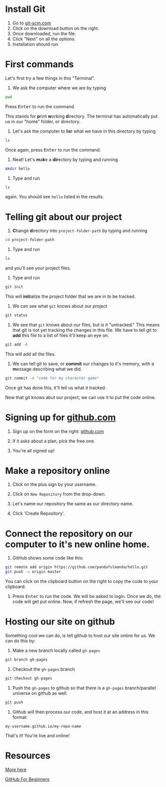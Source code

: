 # Install Git

1. Go to [git-scm.com](http://git-scm.com)
1. Click on the download button on the right.
1. Once downloaded, run the file.
1. Click "Next" on all the options.
1. Installation should run.

# First commands

Let's first try a few things in this "Terminal".

1. We ask the computer where we are by typing

  ```bash
  pwd
  ```

  Press <kbd>Enter</kbd> to run the command.

  This stands for **p**rint **w**orking **d**irectory.  The terminal has automatically put us in our "home" folder, or directory.

1. Let's ask the computer to **l**i**s**t what we have in this directory by typing

  ```bash
  ls
  ```

  Once again, press <kbd>Enter</kbd> to run the command.

1. Neat! Let's **m**a**k**e a **dir**ectory by typing and running

  ```bash
  mkdir hello
  ```

1. Type and run

  ```bash
  ls
  ```

  again.  You should see ```hello``` listed in the results.


# Telling git about our project

1.  **C**hange **d**irectory into ```project-folder-path``` by typing and running

  ```bash
  cd project-folder-path
  ```

1. Type and run

  ```bash
  ls
  ```
  and you'll see your project files.

1. Type and run

  ```bash
  git init
  ```

  This will **init**ialize the project folder that we are in to be tracked.

1. We can see what `git` knows about our project

  ```bash
  git status
  ```

1. We see that `git` knows about our files, but is it "untracked."  This means that git is not yet tracking the changes in this file.  We have to tell git to **add** this file to a list of files it'll keep an eye on.

  ```bash
  git add -A
  ```

  This will add all the files.

1. We can tell git to save, or **commit** our changes to it's memory, with a **m**essage describing what we did.

  ```bash
  git commit -m "code for my character game"
  ```

  Once git has done this, it'll tell us what it tracked.

Now that git knows abut our project, we can use it to put the code online.


# Signing up for [github.com](https://github.com)

1. Sign up on the form on the right: [github.com](https://github.com)

1. If it asks about a plan, pick the free one.

1. You're all signed up!

# Make a repository online

1. Click on the plus sign by your username.

1. Click on `New Repository` from the drop-down.

1. Let's name our repository the same as our directory name.

1. Click 'Create Repository'.

# Connect the repository on our computer to it's new online home.

1. GitHub shows some code like this:

  ```bash
  git remote add origin https://github.com/pandafulmanda/hello.git
  git push -u origin master
  ```

  You can click on the clipboard button on the right to copy the code to your clipboard.

1. Press <kbd>Enter</kbd> to run the code. We will be asked to login.  Once we do, the code will get put online.  Now, if refresh the page, we'll see our code!

# Hosting our site on github

Something cool we can do, is tell github to host our site online for us. We can do this by:

1. Make a new branch locally called `gh-pages`

  ```bash
  git branch gh-pages
  ```

1. Checkout the `gh-pages` branch

  ```bash
  git checkout gh-pages
  ```

1. Push the `gh-pages` to github so that there is a `gh-pages` branch/parallel universe on github as well.

  ```bash
  git push
  ```

1. Github will then process our code, and host it at an address in this format:

  ```
  my-username.github.io/my-repo-name
  ```

That's it!  You're live and online!


# Resources
[More here](https://github.com/codeparkhouston/materials/tree/master/lesson-8)

[GitHub For Beginners](http://readwrite.com/2013/09/30/understanding-github-a-journey-for-beginners-part-1)
